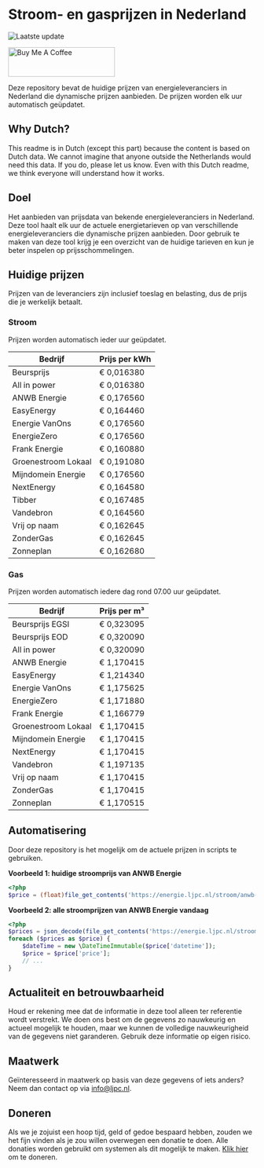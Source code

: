 # Stroom- en gasprijzen in Nederland

![Laatste update](https://img.shields.io/badge/laatste%20update-2025--07--03%2015%3A00%20CET-brightgreen)

<a href="https://www.buymeacoffee.com/Lars-" target="_blank"><img src="https://cdn.buymeacoffee.com/buttons/v2/default-orange.png" alt="Buy Me A Coffee" height="60" style="height: 60px !important;width: 217px !important;" ></a>

Deze repository bevat de huidige prijzen van energieleveranciers in Nederland die dynamische prijzen aanbieden. De prijzen worden elk uur automatisch geüpdatet.

## Why Dutch?

This readme is in Dutch (except this part) because the content is based on Dutch data. We cannot imagine that anyone outside the Netherlands would need this data. If you do, please let us know. Even with this Dutch readme, we think
everyone will understand how it works.

## Doel

Het aanbieden van prijsdata van bekende energieleveranciers in Nederland. Deze tool haalt elk uur de actuele energietarieven op van verschillende energieleveranciers die dynamische prijzen aanbieden. Door gebruik te maken van deze tool
krijg je een overzicht van de huidige tarieven en kun je beter inspelen op prijsschommelingen.

## Huidige prijzen

Prijzen van de leveranciers zijn inclusief toeslag en belasting, dus de prijs die je werkelijk betaalt.

### Stroom

Prijzen worden automatisch ieder uur geüpdatet.

 Bedrijf | Prijs per kWh 
---------|---------------
Beursprijs | € 0,016380
All in power | € 0,016380
ANWB Energie | € 0,176560
EasyEnergy | € 0,164460
Energie VanOns | € 0,176560
EnergieZero | € 0,176560
Frank Energie | € 0,160880
Groenestroom Lokaal | € 0,191080
Mijndomein Energie | € 0,176560
NextEnergy | € 0,164580
Tibber | € 0,167485
Vandebron | € 0,164560
Vrij op naam | € 0,162645
ZonderGas | € 0,162645
Zonneplan | € 0,162680


### Gas

Prijzen worden automatisch iedere dag rond 07.00 uur geüpdatet.

 Bedrijf | Prijs per m³ 
---------|--------------
Beursprijs EGSI | € 0,323095
Beursprijs EOD | € 0,320090
All in power | € 0,320090
ANWB Energie | € 1,170415
EasyEnergy | € 1,214340
Energie VanOns | € 1,175625
EnergieZero | € 1,171880
Frank Energie | € 1,166779
Groenestroom Lokaal | € 1,170415
Mijndomein Energie | € 1,170415
NextEnergy | € 1,170415
Vandebron | € 1,197135
Vrij op naam | € 1,170415
ZonderGas | € 1,170415
Zonneplan | € 1,170515


## Automatisering

Door deze repository is het mogelijk om de actuele prijzen in scripts te gebruiken.

**Voorbeeld 1: huidige stroomprijs van ANWB Energie**

```php
<?php
$price = (float)file_get_contents('https://energie.ljpc.nl/stroom/anwb-energie-nu.txt');

```

**Voorbeeld 2: alle stroomprijzen van ANWB Energie vandaag**

```php
<?php
$prices = json_decode(file_get_contents('https://energie.ljpc.nl/stroom/all-in-power-vandaag.json'),true);
foreach ($prices as $price) {
    $dateTime = new \DateTimeImmutable($price['datetime']);
    $price = $price['price'];
    // ...
}
```

## Actualiteit en betrouwbaarheid

Houd er rekening mee dat de informatie in deze tool alleen ter referentie wordt verstrekt. We doen ons best om de gegevens zo nauwkeurig en actueel mogelijk te houden, maar we kunnen de volledige nauwkeurigheid van de gegevens niet
garanderen. Gebruik deze informatie op eigen risico.

## Maatwerk

Geïnteresseerd in maatwerk op basis van deze gegevens of iets anders? Neem dan contact op
via [info@ljpc.nl](mailto:info@ljpc.nl?subject=Energie%20prijzen).

## Doneren

Als we je zojuist een hoop tijd, geld of gedoe bespaard hebben, zouden we het fijn vinden als je zou willen overwegen een
donatie te doen. Alle donaties worden gebruikt om systemen als dit mogelijk te
maken. [Klik hier](https://www.buymeacoffee.com/Lars-) om te doneren.
